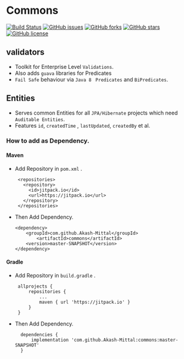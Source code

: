 # Commons

[![Build Status](https://travis-ci.org/Akash-Mittal/commons.svg?branch=master)](https://travis-ci.org/Akash-Mittal/commons)
[![GitHub issues](https://img.shields.io/github/issues/Akash-Mittal/commons.svg)](https://github.com/Akash-Mittal/commons/issues)
[![GitHub forks](https://img.shields.io/github/forks/Akash-Mittal/commons.svg)](https://github.com/Akash-Mittal/commons/network)
[![GitHub stars](https://img.shields.io/github/stars/Akash-Mittal/commons.svg)](https://github.com/Akash-Mittal/commons/stargazers)
[![GitHub license](https://img.shields.io/github/license/Akash-Mittal/commons.svg)](https://github.com/Akash-Mittal/commons/blob/master/LICENSE)


## validators

*  Toolkit for Enterprise Level `Validations`.
*  Also adds `guava` libraries for Predicates 
* `Fail Safe` behaviour via `Java 8 ` `Predicates` and `BiPredicates`.  

## Entities

* Serves common Entities for all `JPA/Hibernate` projects which need `Auditable Entities`.
* Features `id`, `createdTime` , `lastUpdated`, `createdBy` et al.

### How to add as Dependency.

#### Maven
    
 * Add Repository in `pom.xml` .
    
        <repositories>
          <repository>
            <id>jitpack.io</id>
            <url>https://jitpack.io</url>
          </repository>
        </repositories>

* Then Add Dependency.  

      <dependency>
          <groupId>com.github.Akash-Mittal</groupId>
              <artifactId>commons</artifactId>
          <version>master-SNAPSHOT</version>
      </dependency>

	  
#### Gradle

 * Add Repository in `build.gradle` .
    
		allprojects {
			repositories {
				...
				maven { url 'https://jitpack.io' }
			}
		}

* Then Add Dependency.  

		dependencies {
			implementation 'com.github.Akash-Mittal:commons:master-SNAPSHOT'
		}
